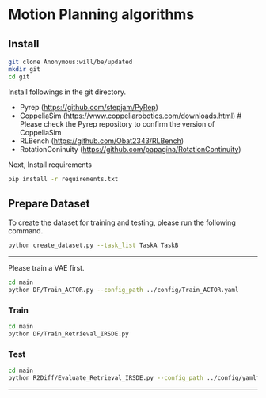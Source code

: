 # Motion Planning algorithms
## Install

```sh
git clone Anonymous:will/be/updated
mkdir git
cd git
```

Install followings in the git directory.

- Pyrep (<https://github.com/stepjam/PyRep>)
- CoppeliaSim (<https://www.coppeliarobotics.com/downloads.html>) # Please check the Pyrep repository to confirm the version of CoppeliaSim
- RLBench (<https://github.com/Obat2343/RLBench>)
- RotationConinuity (<https://github.com/papagina/RotationContinuity>)

Next, Install requirements

```sh
pip install -r requirements.txt
```

## Prepare Dataset

To create the dataset for training and testing, please run the following command.

```sh
python create_dataset.py --task_list TaskA TaskB
```

***

Please train a VAE first.

```sh
cd main
python DF/Train_ACTOR.py --config_path ../config/Train_ACTOR.yaml
```

### Train

```sh
cd main
python DF/Train_Retrieval_IRSDE.py
```

### Test

```sh
cd main
python R2Diff/Evaluate_Retrieval_IRSDE.py --config_path ../config/yamlfilename --model_path /path/to/pthfile --tasks PickUpCup --inf_method_list retrieve_from_SPE
```

***

